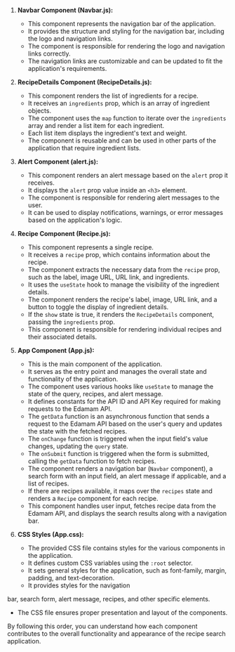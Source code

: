 1. **Navbar Component (Navbar.js):**
   - This component represents the navigation bar of the application.
   - It provides the structure and styling for the navigation bar, including the logo and navigation links.
   - The component is responsible for rendering the logo and navigation links correctly.
   - The navigation links are customizable and can be updated to fit the application's requirements.

2. **RecipeDetails Component (RecipeDetails.js):**
   - This component renders the list of ingredients for a recipe.
   - It receives an `ingredients` prop, which is an array of ingredient objects.
   - The component uses the `map` function to iterate over the `ingredients` array and render a list item for each ingredient.
   - Each list item displays the ingredient's text and weight.
   - The component is reusable and can be used in other parts of the application that require ingredient lists.

3. **Alert Component (alert.js):**
   - This component renders an alert message based on the `alert` prop it receives.
   - It displays the `alert` prop value inside an `<h3>` element.
   - The component is responsible for rendering alert messages to the user.
   - It can be used to display notifications, warnings, or error messages based on the application's logic.

4. **Recipe Component (Recipe.js):**
   - This component represents a single recipe.
   - It receives a `recipe` prop, which contains information about the recipe.
   - The component extracts the necessary data from the `recipe` prop, such as the label, image URL, URL link, and ingredients.
   - It uses the `useState` hook to manage the visibility of the ingredient details.
   - The component renders the recipe's label, image, URL link, and a button to toggle the display of ingredient details.
   - If the `show` state is true, it renders the `RecipeDetails` component, passing the `ingredients` prop.
   - This component is responsible for rendering individual recipes and their associated details.

5. **App Component (App.js):**
   - This is the main component of the application.
   - It serves as the entry point and manages the overall state and functionality of the application.
   - The component uses various hooks like `useState` to manage the state of the query, recipes, and alert message.
   - It defines constants for the API ID and API Key required for making requests to the Edamam API.
   - The `getData` function is an asynchronous function that sends a request to the Edamam API based on the user's query and updates the state with the fetched recipes.
   - The `onChange` function is triggered when the input field's value changes, updating the `query` state.
   - The `onSubmit` function is triggered when the form is submitted, calling the `getData` function to fetch recipes.
   - The component renders a navigation bar (`Navbar` component), a search form with an input field, an alert message if applicable, and a list of recipes.
   - If there are recipes available, it maps over the `recipes` state and renders a `Recipe` component for each recipe.
   - This component handles user input, fetches recipe data from the Edamam API, and displays the search results along with a navigation bar.

6. **CSS Styles (App.css):**
   - The provided CSS file contains styles for the various components in the application.
   - It defines custom CSS variables using the `:root` selector.
   - It sets general styles for the application, such as font-family, margin, padding, and text-decoration.
   - It provides styles for the navigation

 bar, search form, alert message, recipes, and other specific elements.
   - The CSS file ensures proper presentation and layout of the components.

By following this order, you can understand how each component contributes to the overall functionality and appearance of the recipe search application.
